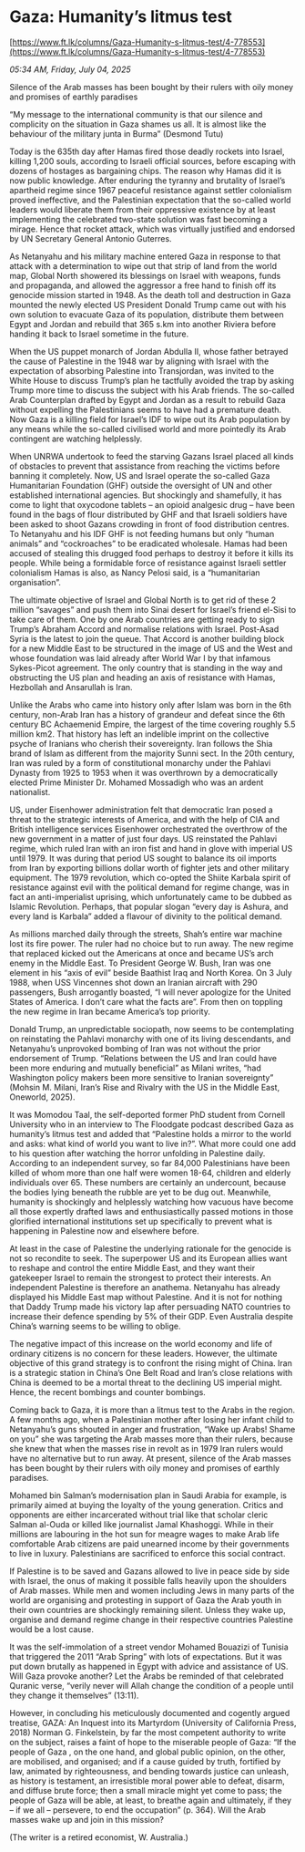 # Gaza: Humanity’s litmus test

[https://www.ft.lk/columns/Gaza-Humanity-s-litmus-test/4-778553](https://www.ft.lk/columns/Gaza-Humanity-s-litmus-test/4-778553)

*05:34 AM, Friday, July 04, 2025*

Silence of the Arab masses has been bought by their rulers with oily money and promises of earthly paradises

“My message to the international community is that our silence and complicity on the situation in Gaza shames us all. It is almost like the behaviour of the military junta in Burma” (Desmond Tutu)

Today is the 635th day after Hamas fired those deadly rockets into Israel, killing 1,200 souls, according to Israeli official sources, before escaping with dozens of hostages as bargaining chips. The reason why Hamas did it is now public knowledge. After enduring the tyranny and brutality of Israel’s apartheid regime since 1967 peaceful resistance against settler colonialism proved ineffective, and the Palestinian expectation that the so-called world leaders would liberate them from their oppressive existence by at least implementing the celebrated two-state solution was fast becoming a mirage. Hence that rocket attack, which was virtually justified and endorsed by UN Secretary General Antonio Guterres.

As Netanyahu and his military machine entered Gaza in response to that attack with a determination to wipe out that strip of land from the world map, Global North showered its blessings on Israel with weapons, funds and propaganda, and allowed the aggressor a free hand to finish off its genocide mission started in 1948. As the death toll and destruction in Gaza mounted the newly elected US President Donald Trump came out with his own solution to evacuate Gaza of its population, distribute them between Egypt and Jordan and rebuild that 365 s.km into another Riviera before handing it back to Israel sometime in the future.

When the US puppet monarch of Jordan Abdulla II, whose father betrayed the cause of Palestine in the 1948 war by aligning with Israel with the expectation of absorbing Palestine into Transjordan, was invited to the White House to discuss Trump’s plan he tactfully avoided the trap by asking Trump more time to discuss the subject with his Arab friends. The so-called Arab Counterplan drafted by Egypt and Jordan as a result to rebuild Gaza without expelling the Palestinians seems to have had a premature death. Now Gaza is a killing field for Israel’s IDF to wipe out its Arab population by any means while the so-called civilised world and more pointedly its Arab contingent are watching helplessly.

When UNRWA undertook to feed the starving Gazans Israel placed all kinds of obstacles to prevent that assistance from reaching the victims before banning it completely. Now, US and Israel operate the so-called Gaza Humanitarian Foundation (GHF) outside the oversight of UN and other established international agencies. But shockingly and shamefully, it has come to light that oxycodone tablets – an opioid analgesic drug – have been found in the bags of flour distributed by GHF and that Israeli soldiers have been asked to shoot Gazans crowding in front of food distribution centres. To Netanyahu and his IDF GHF is not feeding humans but only “human animals” and “cockroaches” to be eradicated wholesale. Hamas had been accused of stealing this drugged food perhaps to destroy it before it kills its people. While being a formidable force of resistance against Israeli settler colonialism Hamas is also, as Nancy Pelosi said, is a “humanitarian organisation”.

The ultimate objective of Israel and Global North is to get rid of these 2 million “savages” and push them into Sinai desert for Israel’s friend el-Sisi to take care of them. One by one Arab countries are getting ready to sign Trump’s Abraham Accord and normalise relations with Israel. Post-Asad Syria is the latest to join the queue. That Accord is another building block for a new Middle East to be structured in the image of US and the West and whose foundation was laid already after World War I by that infamous Sykes-Picot agreement. The only country that is standing in the way and obstructing the US plan and heading an axis of resistance with Hamas, Hezbollah and Ansarullah is Iran.

Unlike the Arabs who came into history only after Islam was born in the 6th century, non-Arab Iran has a history of grandeur and defeat since the 6th century BC Achaemenid Empire, the largest of the time covering roughly 5.5 million km2. That history has left an indelible imprint on the collective psyche of Iranians who cherish their sovereignty. Iran follows the Shia brand of Islam as different from the majority Sunni sect. In the 20th century, Iran was ruled by a form of constitutional monarchy under the Pahlavi Dynasty from 1925 to 1953 when it was overthrown by a democratically elected Prime Minister Dr. Mohamed Mossadigh who was an ardent nationalist.

US, under Eisenhower administration felt that democratic Iran posed a threat to the strategic interests of America, and with the help of CIA and British intelligence services Eisenhower orchestrated the overthrow of the new government in a matter of just four days. US reinstated the Pahlavi regime, which ruled Iran with an iron fist and hand in glove with imperial US until 1979. It was during that period US sought to balance its oil imports from Iran by exporting billions dollar worth of fighter jets and other military equipment. The 1979 revolution, which co-opted the Shiite Karbala spirit of resistance against evil with the political demand for regime change, was in fact an anti-imperialist uprising, which unfortunately came to be dubbed as Islamic Revolution. Perhaps, that popular slogan “every day is Ashura, and every land is Karbala” added a flavour of divinity to the political demand.

As millions marched daily through the streets, Shah’s entire war machine lost its fire power. The ruler had no choice but to run away. The new regime that replaced kicked out the Americans at once and became US’s arch enemy in the Middle East. To President George W. Bush, Iran was one element in his “axis of evil” beside Baathist Iraq and North Korea. On 3 July 1988, when USS Vincennes shot down an Iranian aircraft with 290 passengers, Bush arrogantly boasted, “I will never apologize for the United States of America. I don’t care what the facts are”. From then on toppling the new regime in Iran became America’s top priority.

Donald Trump, an unpredictable sociopath, now seems to be contemplating on reinstating the Pahlavi monarchy with one of its living descendants, and Netanyahu’s unprovoked bombing of Iran was not without the prior endorsement of Trump. “Relations between the US and Iran could have been more enduring and mutually beneficial” as Milani writes, “had Washington policy makers been more sensitive to Iranian sovereignty” (Mohsin M. Milani, Iran’s Rise and Rivalry with the US in the Middle East, Oneworld, 2025).

It was Momodou Taal, the self-deported former PhD student from Cornell University who in an interview to The Floodgate podcast described Gaza as humanity’s litmus test and added that “Palestine holds a mirror to the world and asks: what kind of world you want to live in?”. What more could one add to his question after watching the horror unfolding in Palestine daily. According to an independent survey, so far 84,000 Palestinians have been killed of whom more than one half were women 18-64, children and elderly individuals over 65. These numbers are certainly an undercount, because the bodies lying beneath the rubble are yet to be dug out. Meanwhile, humanity is shockingly and helplessly watching how vacuous have become all those expertly drafted laws and enthusiastically passed motions in those glorified international institutions set up specifically to prevent what is happening in Palestine now and elsewhere before.

At least in the case of Palestine the underlying rationale for the genocide is not so recondite to seek. The superpower US and its European allies want to reshape and control the entire Middle East, and they want their gatekeeper Israel to remain the strongest to protect their interests. An independent Palestine is therefore an anathema. Netanyahu has already displayed his Middle East map without Palestine. And it is not for nothing that Daddy Trump made his victory lap after persuading NATO countries to increase their defence spending by 5% of their GDP. Even Australia despite China’s warning seems to be willing to oblige.

The negative impact of this increase on the world economy and life of ordinary citizens is no concern for these leaders. However, the ultimate objective of this grand strategy is to confront the rising might of China. Iran is a strategic station in China’s One Belt Road and Iran’s close relations with China is deemed to be a mortal threat to the declining US imperial might. Hence, the recent bombings and counter bombings.

Coming back to Gaza, it is more than a litmus test to the Arabs in the region. A few months ago, when a Palestinian mother after losing her infant child to Netanyahu’s guns shouted in anger and frustration, “Wake up Arabs! Shame on you” she was targeting the Arab masses more than their rulers, because she knew that when the masses rise in revolt as in 1979 Iran rulers would have no alternative but to run away. At present, silence of the Arab masses has been bought by their rulers with oily money and promises of earthly paradises.

Mohamed bin Salman’s modernisation plan in Saudi Arabia for example, is primarily aimed at buying the loyalty of the young generation. Critics and opponents are either incarcerated without trial like that scholar cleric Salman al-Ouda or killed like journalist Jamal Khashoggi. While in their millions are labouring in the hot sun for meagre wages to make Arab life comfortable Arab citizens are paid unearned income by their governments to live in luxury. Palestinians are sacrificed to enforce this social contract.

If Palestine is to be saved and Gazans allowed to live in peace side by side with Israel, the onus of making it possible falls heavily upon the shoulders of Arab masses. While men and women including Jews in many parts of the world are organising and protesting in support of Gaza the Arab youth in their own countries are shockingly remaining silent. Unless they wake up, organise and demand regime change in their respective countries Palestine would be a lost cause.

It was the self-immolation of a street vendor Mohamed Bouazizi of Tunisia that triggered the 2011 “Arab Spring” with lots of expectations. But it was put down brutally as happened in Egypt with advice and assistance of US. Will Gaza provoke another? Let the Arabs be reminded of that celebrated Quranic verse, “verily never will Allah change the condition of a people until they change it themselves” (13:11).

However, in concluding his meticulously documented and cogently argued treatise, GAZA: An Inquest into its Martyrdom (University of California Press, 2018) Norman G. Finkelstein, by far the most competent authority to write on the subject, raises a faint of hope to the miserable people of Gaza: “If the people of Gaza , on the one hand, and global public opinion, on the other, are mobilised, and organised; and if a cause guided by truth, fortified by law, animated by righteousness, and bending towards justice can unleash, as history is testament, an irresistible moral power able to defeat, disarm, and diffuse brute force; then a small miracle might yet come to pass; the people of Gaza will be able, at least, to breathe again and ultimately, if they – if we all – persevere, to end the occupation” (p. 364). Will the Arab masses wake up and join in this mission?

(The writer is a retired economist, W. Australia.)


